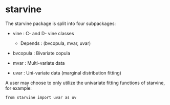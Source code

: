 starvine
========

The starvine package is split into four subpackages:

- vine : C- and D- vine classes
    + Depends : (bvcopula, mvar, uvar)

- bvcopula : Bivariate copula
- mvar : Multi-variate data
- uvar : Uni-variate data (marginal distribution fitting)


A user may choose to only utilize the univariate fitting functions
of starvine, for example:

    from starvine import uvar as uv
